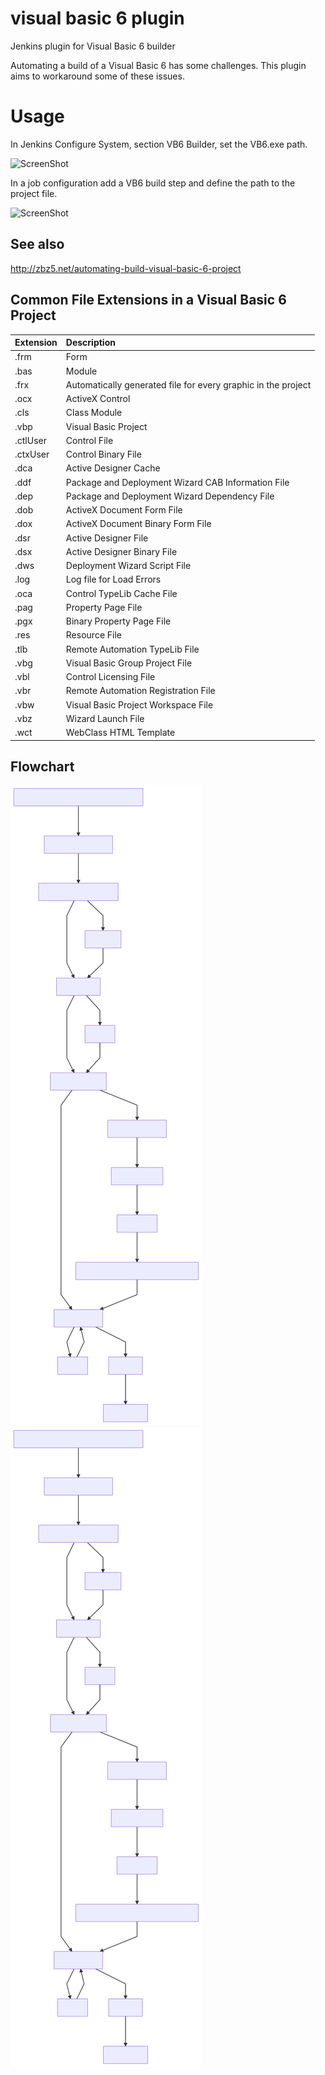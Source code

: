 # visual basic 6 plugin
Jenkins plugin for Visual Basic 6 builder

Automating a build of a Visual Basic 6 has some challenges. This plugin aims to workaround some of these issues. 

# Usage
In Jenkins Configure System, section VB6 Builder, set the VB6.exe path. 

![ScreenShot](VB6_path.png?raw=true )

In a job configuration add a VB6 build step and define the path to the project file.  

![ScreenShot](job_config.png?raw=true)

## See also
http://zbz5.net/automating-build-visual-basic-6-project

## Common File Extensions in a Visual Basic 6 Project

|Extension|Description|
|:--------|:------|
|.frm|Form|
|.bas|Module|
|.frx|Automatically generated file for every graphic in the project|
|.ocx|ActiveX Control|
|.cls|Class Module|
|.vbp|Visual Basic Project|
|.ctlUser|Control File|
|.ctxUser|Control Binary File|
|.dca|Active Designer Cache|
|.ddf|Package and Deployment Wizard CAB Information File|
|.dep|Package and Deployment Wizard Dependency File|
|.dob|ActiveX Document Form File|
|.dox|ActiveX Document Binary Form File|
|.dsr|Active Designer File|
|.dsx|Active Designer Binary File|
|.dws|Deployment Wizard Script File|
|.log|Log file for Load Errors|
|.oca|Control TypeLib Cache File|
|.pag|Property Page File|
|.pgx|Binary Property Page File|
|.res|Resource File|
|.tlb|Remote Automation TypeLib File|
|.vbg|Visual Basic Group Project File|
|.vbl|Control Licensing File|
|.vbr|Remote Automation Registration File|
|.vbw|Visual Basic Project Workspace File|
|.vbz|Wizard Launch File|
|.wct|WebClass HTML Template|

## Flowchart

![Mermaid](https://raw.githubusercontent.com/brunocantisano/visual-basic-6-plugin/master/mermaid-diagram-vb6-plugin.svg?sanitize=true)
<img src="https://raw.githubusercontent.com/brunocantisano/visual-basic-6-plugin/master/mermaid-diagram-vb6-plugin.svg?sanitize=true">
